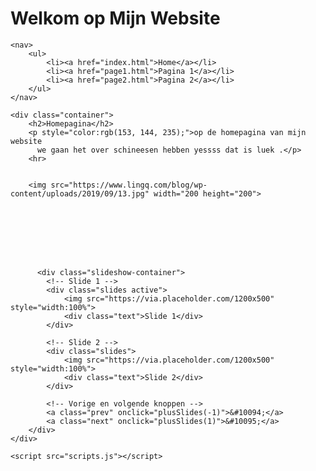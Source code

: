 <!DOCTYPE html>
<html lang="nl">
<head>
    <meta charset="UTF-8">
    <meta name="viewport" content="width=device-width, initial-scale=1.0">
    <title>Home - de onderzoek web site yayy</title>
    <link rel="stylesheet" href="styles.css">
</head>
<body>
    <div class="header">
        <h1>Welkom op Mijn Website</h1>
    </div>

    <nav>
        <ul>
            <li><a href="index.html">Home</a></li>
            <li><a href="page1.html">Pagina 1</a></li>
            <li><a href="page2.html">Pagina 2</a></li>
        </ul>
    </nav>

    <div class="container">
        <h2>Homepagina</h2>
        <p style="color:rgb(153, 144, 235);">op de homepagina van mijn website
          we gaan het over schineesen hebben yessss dat is luek .</p>
        <hr>


        <img src="https://www.lingq.com/blog/wp-content/uploads/2019/09/13.jpg" width="200 height="200">




        
        
        
        
          <div class="slideshow-container">
            <!-- Slide 1 -->
            <div class="slides active">
                <img src="https://via.placeholder.com/1200x500" style="width:100%">
                <div class="text">Slide 1</div>
            </div>

            <!-- Slide 2 -->
            <div class="slides">
                <img src="https://via.placeholder.com/1200x500" style="width:100%">
                <div class="text">Slide 2</div>
            </div>

            <!-- Vorige en volgende knoppen -->
            <a class="prev" onclick="plusSlides(-1)">&#10094;</a>
            <a class="next" onclick="plusSlides(1)">&#10095;</a>
        </div>
    </div>

    <script src="scripts.js"></script>
</body>
</html>
